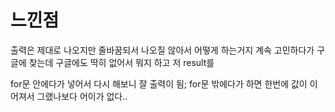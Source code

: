 # 느낀점 
출력은 제대로 나오지만 줄바꿈되서 나오질 않아서 어떻게 하는거지 계속 고민하다가 구글에 찾는데 구글에도 딱히 없어서 뭐지 하고 저 result를 

for문 안에다가 넣어서 다시 해보니 잘 출력이 됨;
for문 밖에다가 하면 한번에 값이 이어져서 그랬나보다 어이가 없다..